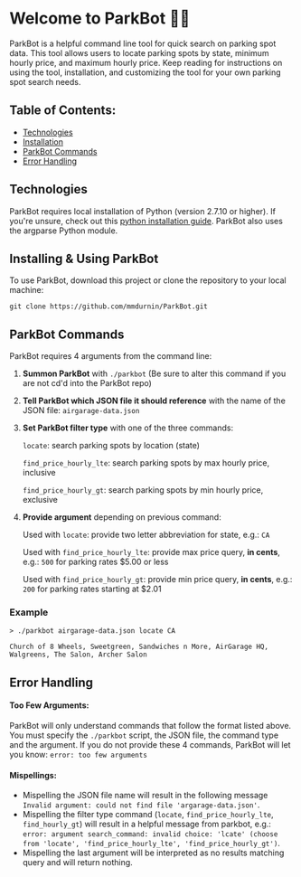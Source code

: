 # Welcome to ParkBot :car::robot:
ParkBot is a helpful command line tool for quick search on parking spot data. This tool allows users to locate parking spots by state, minimum hourly price, and maximum hourly price. Keep reading for instructions on using the tool, installation, and customizing the tool for your own parking spot search needs.

## Table of Contents:
* [Technologies](#technologies)
* [Installation](#installation)
* [ParkBot Commands](#commands)
* [Error Handling](#debug)

## <a id="technologies"></a>Technologies ##
ParkBot requires local installation of Python (version 2.7.10 or higher). If you're unsure, check out this [python installation guide](https://wiki.python.org/moin/BeginnersGuide/Download). ParkBot also uses the argparse Python module.

## <a id="installation"></a>Installing & Using ParkBot ##
To use ParkBot, download this project or clone the repository to your local machine: 

`git clone https://github.com/mmdurnin/ParkBot.git`

## <a id="commands"></a>ParkBot Commands ##
ParkBot requires 4 arguments from the command line:
1. **Summon ParkBot** with ```./parkbot``` (Be sure to alter this command if you are not cd'd into the ParkBot repo)
2. **Tell ParkBot which JSON file it should reference** with the name of the JSON file: `airgarage-data.json`
3. **Set ParkBot filter type** with one of the three commands:

    `locate`: search parking spots by location (state)
    
    `find_price_hourly_lte`: search parking spots by max hourly price, inclusive
    
    `find_price_hourly_gt`: search parking spots by min hourly price, exclusive
    
4. **Provide argument** depending on previous command:

    Used with `locate`: provide two letter abbreviation for state, e.g.: `CA`
    
    Used with `find_price_hourly_lte`: provide max price query, **in cents**, e.g.: `500` for parking rates $5.00 or less
    
    Used with `find_price_hourly_gt`: provide min price query, **in cents**, e.g.: `200` for parking rates starting at $2.01
    
### Example
```
> ./parkbot airgarage-data.json locate CA
```
```
Church of 8 Wheels, Sweetgreen, Sandwiches n More, AirGarage HQ, Walgreens, The Salon, Archer Salon
```
        
## <a id="debug"></a>Error Handling ##
#### Too Few Arguments:
ParkBot will only understand commands that follow the format listed above. You must specify the `./parkbot` script, the JSON file, the command type and the argument. If you do not provide these 4 commands, ParkBot will let you know: `error: too few arguments`

#### Mispellings:
* Mispelling the JSON file name will result in the following message `Invalid argument: could not find file 'argarage-data.json'`.
* Mispelling the filter type command (`locate`, `find_price_hourly_lte`, `find_hourly_gt`) will result in a helpful message from parkbot, e.g.: `error: argument search_command: invalid choice: 'lcate' (choose from 'locate', 'find_price_hourly_lte', 'find_price_hourly_gt')`.
* Mispelling the last argument will be interpreted as no results matching query and will return nothing.